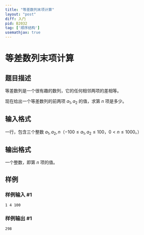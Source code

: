 ```yaml
---
title: "等差数列末项计算"
layout: "post"
diff: 入门
pid: B2032
tag: ['顺序结构']
usemathjax: true
---
```


# 等差数列末项计算
## 题目描述

等差数列是一个很有趣的数列，它的任何相邻两项的差相等。

现在给出一个等差数列的前两项 $a_1,a_2$ 的值，求第 $n$ 项是多少。
## 输入格式

一行，包含三个整数 $a_1,a_2,n$（$-100 \le a_1,a_2 \le 100$，$0<n \le 1000$。）
## 输出格式

一个整数，即第 $n$ 项的值。
## 样例

### 样例输入 #1
```
1 4 100
```
### 样例输出 #1
```
298
```
